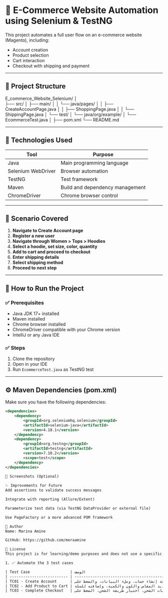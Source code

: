 # 🛒 E-Commerce Website Automation using Selenium & TestNG

This project automates a full user flow on an e-commerce website (Magento), including:
- Account creation
- Product selection
- Cart interaction
- Checkout with shipping and payment

---

## 📁 Project Structure

E_commerce_Website_Selenium/
│    
├── src/
│ ├── main/
│ │ └── java/pages/
│ │ ├── CreateAccountPage.java
│ │ ├── ShoppingPage.java
│ │ └── ShippingPage.java
│ └── test/
│ └── java/org/example/
│ └── EcommerceTest.java
│
├── pom.xml
└── README.md


---

## 🔧 Technologies Used

| Tool          | Purpose                             |
|---------------|-------------------------------------|
| Java          | Main programming language           |
| Selenium WebDriver | Browser automation             |
| TestNG        | Test framework                      |
| Maven         | Build and dependency management     |
| ChromeDriver  | Chrome browser control              |

---

## 🚀 Scenario Covered

1. **Navigate to Create Account page**
2. **Register a new user**
3. **Navigate through Women > Tops > Hoodies**
4. **Select a hoodie, set size, color, quantity**
5. **Add to cart and proceed to checkout**
6. **Enter shipping details**
7. **Select shipping method**
8. **Proceed to next step**

---

## 🧪 How to Run the Project

### ✅ Prerequisites
- Java JDK 17+ installed
- Maven installed
- Chrome browser installed
- ChromeDriver compatible with your Chrome version
- IntelliJ or any Java IDE

### ✅ Steps
1. Clone the repository
2. Open in your IDE
3. Run `EcommerceTest.java` as TestNG test

---

## ⚙️ Maven Dependencies (pom.xml)

Make sure you have the following dependencies:
```xml
<dependencies>
    <dependency>
        <groupId>org.seleniumhq.selenium</groupId>
        <artifactId>selenium-java</artifactId>
        <version>4.18.1</version>
    </dependency>
    <dependency>
        <groupId>org.testng</groupId>
        <artifactId>testng</artifactId>
        <version>7.10.2</version>
        <scope>test</scope>
    </dependency>
</dependencies>

📸 Screenshots (Optional)
 
✨ Improvements for Future
Add assertions to validate success messages

Integrate with reporting (Allure/Extent)

Parameterize test data (via TestNG DataProvider or external file)

Use PageFactory or a more advanced POM framework

👤 Author
Name: Marina Amine

GitHub: https://github.com/meraamine

📄 License
This project is for learning/demo purposes and does not use a specific license.

1. ✅ Automate the 3 test cases

| Test Case                  | الوصف                                                                 |
| -------------------------- | --------------------------------------------------------------------- |
| TC01 - Create Account      | فتح صفحة إنشاء حساب، وملء البيانات، والضغط على "Create Account"       |
| TC02 - Add Product to Cart | التصفح للقسم، اختيار منتج، تحديد المقاس واللون والكمية، وإضافته للسلة |
| TC03 - Complete Checkout   | ملء بيانات الشحن، اختيار طريقة الشحن، الضغط على Place Order           |




